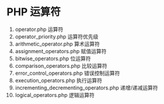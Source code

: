 # PHP 运算符

1. operator.php 运算符
2. operator_priority.php 运算符优先级
3. arithmetic_operator.php 算术运算符
4. assignment_operators.php 赋值运算符
5. bitwise_operators.php 位运算符
6. comparison_operators.php 比较运算符
7. error_control_operators.php 错误控制运算符
8. execution_operators.php 执行运算符
9. incrementing_decrementing_operators.php 递增/递减运算符
10. logical_operators.php 逻辑运算符